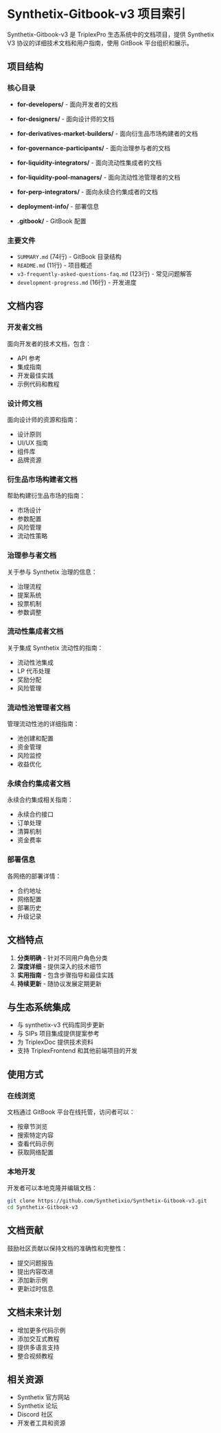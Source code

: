 # Synthetix-Gitbook-v3 项目索引

Synthetix-Gitbook-v3 是 TriplexPro 生态系统中的文档项目，提供 Synthetix V3 协议的详细技术文档和用户指南，使用 GitBook 平台组织和展示。

## 项目结构

### 核心目录

- **for-developers/** - 面向开发者的文档
  
- **for-designers/** - 面向设计师的文档

- **for-derivatives-market-builders/** - 面向衍生品市场构建者的文档

- **for-governance-participants/** - 面向治理参与者的文档

- **for-liquidity-integrators/** - 面向流动性集成者的文档

- **for-liquidity-pool-managers/** - 面向流动性池管理者的文档

- **for-perp-integrators/** - 面向永续合约集成者的文档

- **deployment-info/** - 部署信息

- **.gitbook/** - GitBook 配置

### 主要文件

- `SUMMARY.md` (74行) - GitBook 目录结构
- `README.md` (11行) - 项目概述
- `v3-frequently-asked-questions-faq.md` (123行) - 常见问题解答
- `development-progress.md` (16行) - 开发进度

## 文档内容

### 开发者文档

面向开发者的技术文档，包含：
- API 参考
- 集成指南
- 开发最佳实践
- 示例代码和教程

### 设计师文档

面向设计师的资源和指南：
- 设计原则
- UI/UX 指南
- 组件库
- 品牌资源

### 衍生品市场构建者文档

帮助构建衍生品市场的指南：
- 市场设计
- 参数配置
- 风险管理
- 流动性策略

### 治理参与者文档

关于参与 Synthetix 治理的信息：
- 治理流程
- 提案系统
- 投票机制
- 参数调整

### 流动性集成者文档

关于集成 Synthetix 流动性的指南：
- 流动性池集成
- LP 代币处理
- 奖励分配
- 风险管理

### 流动性池管理者文档

管理流动性池的详细指南：
- 池创建和配置
- 资金管理
- 风险监控
- 收益优化

### 永续合约集成者文档

永续合约集成相关指南：
- 永续合约接口
- 订单处理
- 清算机制
- 资金费率

### 部署信息

各网络的部署详情：
- 合约地址
- 网络配置
- 部署历史
- 升级记录

## 文档特点

1. **分类明确** - 针对不同用户角色分类
2. **深度详细** - 提供深入的技术细节
3. **实用指南** - 包含步骤指导和最佳实践
4. **持续更新** - 随协议发展定期更新

## 与生态系统集成

- 与 synthetix-v3 代码库同步更新
- 与 SIPs 项目集成提供提案参考
- 为 TriplexDoc 提供技术资料
- 支持 TriplexFrontend 和其他前端项目的开发

## 使用方式

### 在线浏览

文档通过 GitBook 平台在线托管，访问者可以：
- 按章节浏览
- 搜索特定内容
- 查看代码示例
- 获取网络配置

### 本地开发

开发者可以本地克隆并编辑文档：
```bash
git clone https://github.com/Synthetixio/Synthetix-Gitbook-v3.git
cd Synthetix-Gitbook-v3
```

## 文档贡献

鼓励社区贡献以保持文档的准确性和完整性：
- 提交问题报告
- 提出内容改进
- 添加新示例
- 更新过时信息

## 文档未来计划

- 增加更多代码示例
- 添加交互式教程
- 提供多语言支持
- 整合视频教程

## 相关资源

- Synthetix 官方网站
- Synthetix 论坛
- Discord 社区
- 开发者工具和资源 